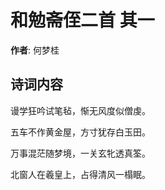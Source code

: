 # 和勉斋侄二首  其一

**作者**: 何梦桂

## 诗词内容

谩学狂吟试笔毡，惭无风度似僧虔。

五车不作黄金屋，方寸犹存白玉田。

万事混茫随梦境，一关玄牝透真筌。

北窗人在羲皇上，占得清风一榻眠。

